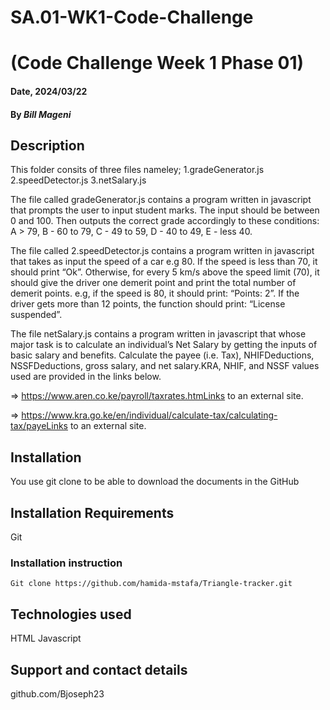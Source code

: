 # SA.01-WK1-Code-Challenge
# (Code Challenge Week 1 Phase 01)

#### Date, 2024/03/22

#### By *Bill Mageni*

## Description
This folder consits of three files nameley;
1.gradeGenerator.js
2.speedDetector.js
3.netSalary.js

The file called gradeGenerator.js contains a program written in javascript that prompts the user to input student marks. The input should be between 0 and 100. Then outputs the correct grade accordingly to these conditions:
A > 79, B - 60 to 79, C -  49 to 59, D - 40 to 49, E - less 40.

The file called 2.speedDetector.js contains a program written in javascript that  takes as input the speed of a car e.g 80. If the speed is less than 70, it should print “Ok”. Otherwise, for every 5 km/s above the speed limit (70), it should give the driver one demerit point and print the total number of demerit points.
e.g, if the speed is 80, it should print: “Points: 2”. If the driver gets more than 12 points, the function should print: “License suspended”.

The file netSalary.js contains a program written in javascript that whose major task is to calculate an individual’s Net Salary by getting the inputs of basic salary and benefits. Calculate the payee (i.e. Tax), NHIFDeductions, NSSFDeductions, gross salary, and net salary.KRA, NHIF, and NSSF values used are provided in the links below.

=>  https://www.aren.co.ke/payroll/taxrates.htmLinks to an external site.  

=>  https://www.kra.go.ke/en/individual/calculate-tax/calculating-tax/payeLinks to an external site.

## Installation
You use git clone to be able to download the documents in the GitHub

## Installation Requirements
Git

### Installation instruction
```
Git clone https://github.com/hamida-mstafa/Triangle-tracker.git

```
## Technologies used
HTML
Javascript

## Support and contact details
github.com/Bjoseph23
